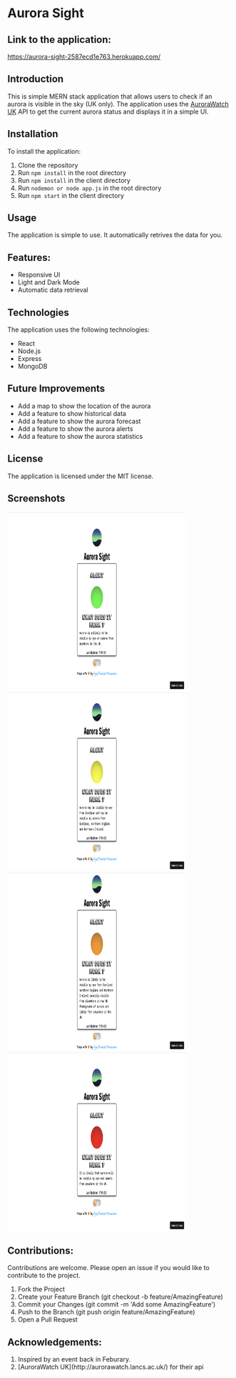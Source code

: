 # Aurora Sight

## Link to the application:
https://aurora-sight-2587ecd1e763.herokuapp.com/

## Introduction
This is simple MERN stack application that allows users to check if an aurora is visible in the sky (UK only). The application uses the [AuroraWatch UK](http://aurorawatch.lancs.ac.uk/) API to get the current aurora status and displays it in a simple UI.

## Installation
To install the application:
1. Clone the repository
2. Run `npm install` in the root directory
3. Run `npm install` in the client directory
4. Run `nodemon or node app.js` in the root directory
5. Run `npm start` in the client directory


## Usage    
The application is simple to use. It automatically retrives the data for you.


## Features:
<ul>
<li> Responsive UI </li>
<li> Light and Dark Mode </li>
<li> Automatic data retrieval </li>
</ul>


## Technologies
The application uses the following technologies:
* React
* Node.js
* Express
* MongoDB

## Future Improvements
* Add a map to show the location of the aurora
* Add a feature to show historical data
* Add a feature to show the aurora forecast
* Add a feature to show the aurora alerts
* Add a feature to show the aurora statistics


## License
The application is licensed under the MIT license.

## Screenshots
<img src="https://github.com/thenameisajay/Aurora-Sight/blob/main/screenshots/1.png" width="400px" height="400px" alt="1">
<img src="https://github.com/thenameisajay/Aurora-Sight/blob/main/screenshots/2.png" width="400px" height="400px" alt="2">
<img src="https://github.com/thenameisajay/Aurora-Sight/blob/main/screenshots/3.png" width="400px" height="400px" alt="3">
<img src="https://github.com/thenameisajay/Aurora-Sight/blob/main/screenshots/4.png" width="400px" height="400px" alt="4">


## Contributions:
Contributions are welcome. Please open an issue if you would like to contribute to the project.
<ol>
<li>Fork the Project</li>
<li>Create your Feature Branch (git checkout -b feature/AmazingFeature)</li>
<li>Commit your Changes (git commit -m 'Add some AmazingFeature')</li>
<li>Push to the Branch (git push origin feature/AmazingFeature)</li>
<li>Open a Pull Request</li>
</ol>

## Acknowledgements:
<ol>
<li> Inspired by an event back in Feburary. </li>
<li> [AuroraWatch UK](http://aurorawatch.lancs.ac.uk/) for their api</li>
</ol>
